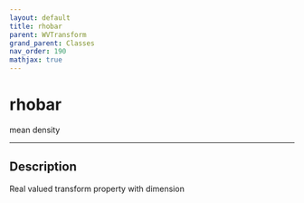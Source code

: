 ```yaml
---
layout: default
title: rhobar
parent: WVTransform
grand_parent: Classes
nav_order: 190
mathjax: true
---
```


#  rhobar

mean density


---

## Description
Real valued transform property with dimension 